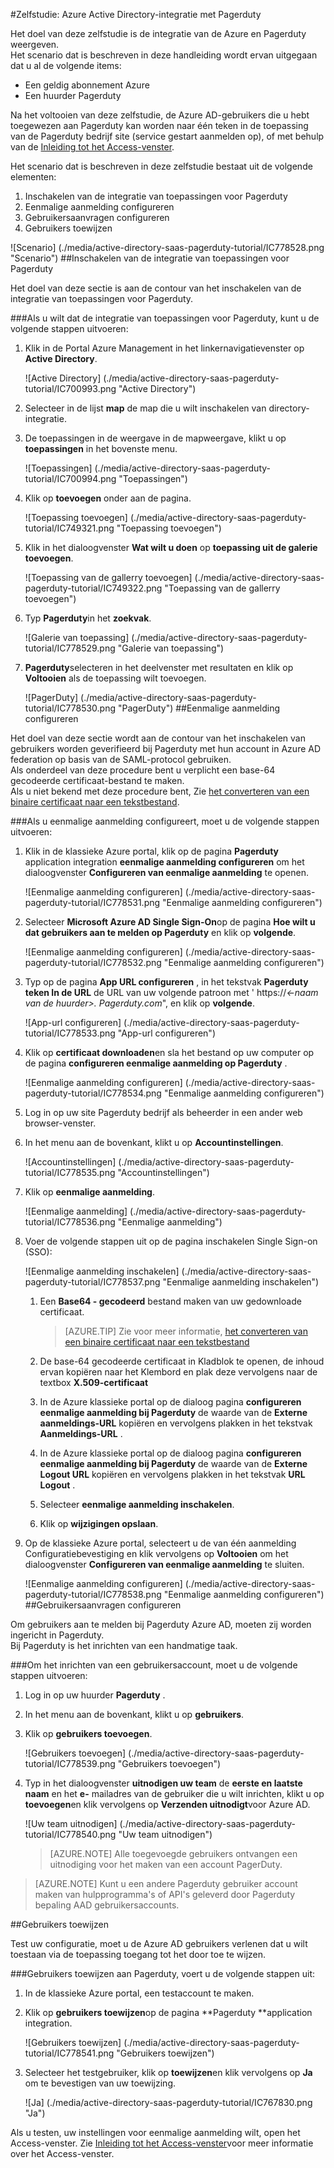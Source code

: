 <properties 
    pageTitle="Zelfstudie: Azure Active Directory-integratie met Pagerduty | Microsoft Azure" 
    description="Meer informatie over het Pagerduty met Azure Active Directory gebruiken voor het inschakelen van eenmalige aanmelding, geautomatiseerde provisioning en meer!" 
    services="active-directory" 
    authors="jeevansd"  
    documentationCenter="na" 
    manager="femila"/>
<tags 
    ms.service="active-directory" 
    ms.devlang="na" 
    ms.topic="article" 
    ms.tgt_pltfrm="na" 
    ms.workload="identity" 
    ms.date="09/29/2016" 
    ms.author="jeedes" />

#<a name="tutorial-azure-active-directory-integration-with-pagerduty"></a>Zelfstudie: Azure Active Directory-integratie met Pagerduty
  
Het doel van deze zelfstudie is de integratie van de Azure en Pagerduty weergeven.  
Het scenario dat is beschreven in deze handleiding wordt ervan uitgegaan dat u al de volgende items:

-   Een geldig abonnement Azure
-   Een huurder Pagerduty
  
Na het voltooien van deze zelfstudie, de Azure AD-gebruikers die u hebt toegewezen aan Pagerduty kan worden naar één teken in de toepassing van de Pagerduty bedrijf site (service gestart aanmelden op), of met behulp van de [Inleiding tot het Access-venster](active-directory-saas-access-panel-introduction.md).
  
Het scenario dat is beschreven in deze zelfstudie bestaat uit de volgende elementen:

1.  Inschakelen van de integratie van toepassingen voor Pagerduty
2.  Eenmalige aanmelding configureren
3.  Gebruikersaanvragen configureren
4.  Gebruikers toewijzen

![Scenario] (./media/active-directory-saas-pagerduty-tutorial/IC778528.png "Scenario")
##<a name="enabling-the-application-integration-for-pagerduty"></a>Inschakelen van de integratie van toepassingen voor Pagerduty
  
Het doel van deze sectie is aan de contour van het inschakelen van de integratie van toepassingen voor Pagerduty.

###<a name="to-enable-the-application-integration-for-pagerduty-perform-the-following-steps"></a>Als u wilt dat de integratie van toepassingen voor Pagerduty, kunt u de volgende stappen uitvoeren:

1.  Klik in de Portal Azure Management in het linkernavigatievenster op **Active Directory**.

    ![Active Directory] (./media/active-directory-saas-pagerduty-tutorial/IC700993.png "Active Directory")

2.  Selecteer in de lijst **map** de map die u wilt inschakelen van directory-integratie.

3.  De toepassingen in de weergave in de mapweergave, klikt u op **toepassingen** in het bovenste menu.

    ![Toepassingen] (./media/active-directory-saas-pagerduty-tutorial/IC700994.png "Toepassingen")

4.  Klik op **toevoegen** onder aan de pagina.

    ![Toepassing toevoegen] (./media/active-directory-saas-pagerduty-tutorial/IC749321.png "Toepassing toevoegen")

5.  Klik in het dialoogvenster **Wat wilt u doen** op **toepassing uit de galerie toevoegen**.

    ![Toepassing van de gallerry toevoegen] (./media/active-directory-saas-pagerduty-tutorial/IC749322.png "Toepassing van de gallerry toevoegen")

6.  Typ **Pagerduty**in het **zoekvak**.

    ![Galerie van toepassing] (./media/active-directory-saas-pagerduty-tutorial/IC778529.png "Galerie van toepassing")

7.  **Pagerduty**selecteren in het deelvenster met resultaten en klik op **Voltooien** als de toepassing wilt toevoegen.

    ![PagerDuty] (./media/active-directory-saas-pagerduty-tutorial/IC778530.png "PagerDuty")
##<a name="configuring-single-sign-on"></a>Eenmalige aanmelding configureren
  
Het doel van deze sectie wordt aan de contour van het inschakelen van gebruikers worden geverifieerd bij Pagerduty met hun account in Azure AD federation op basis van de SAML-protocol gebruiken.  
Als onderdeel van deze procedure bent u verplicht een base-64 gecodeerde certificaat-bestand te maken.  
Als u niet bekend met deze procedure bent, Zie [het converteren van een binaire certificaat naar een tekstbestand](http://youtu.be/PlgrzUZ-Y1o).

###<a name="to-configure-single-sign-on-perform-the-following-steps"></a>Als u eenmalige aanmelding configureert, moet u de volgende stappen uitvoeren:

1.  Klik in de klassieke Azure portal, klik op de pagina **Pagerduty** application integration **eenmalige aanmelding configureren** om het dialoogvenster **Configureren van eenmalige aanmelding** te openen.

    ![Eenmalige aanmelding configureren] (./media/active-directory-saas-pagerduty-tutorial/IC778531.png "Eenmalige aanmelding configureren")

2.  Selecteer **Microsoft Azure AD Single Sign-On**op de pagina **Hoe wilt u dat gebruikers aan te melden op Pagerduty** en klik op **volgende**.

    ![Eenmalige aanmelding configureren] (./media/active-directory-saas-pagerduty-tutorial/IC778532.png "Eenmalige aanmelding configureren")

3.  Typ op de pagina **App URL configureren** , in het tekstvak **Pagerduty teken In de URL** de URL van uw volgende patroon met ' https://*\<-naam van de huurder\>. Pagerduty.com*", en klik op **volgende**.

    ![App-url configureren] (./media/active-directory-saas-pagerduty-tutorial/IC778533.png "App-url configureren")

4.  Klik op **certificaat downloaden**en sla het bestand op uw computer op de pagina **configureren eenmalige aanmelding op Pagerduty** .

    ![Eenmalige aanmelding configureren] (./media/active-directory-saas-pagerduty-tutorial/IC778534.png "Eenmalige aanmelding configureren")

5.  Log in op uw site Pagerduty bedrijf als beheerder in een ander web browser-venster.

6.  In het menu aan de bovenkant, klikt u op **Accountinstellingen**.

    ![Accountinstellingen] (./media/active-directory-saas-pagerduty-tutorial/IC778535.png "Accountinstellingen")

7.  Klik op **eenmalige aanmelding**.

    ![Eenmalige aanmelding] (./media/active-directory-saas-pagerduty-tutorial/IC778536.png "Eenmalige aanmelding")

8.  Voer de volgende stappen uit op de pagina inschakelen Single Sign-on (SSO):

    ![Eenmalige aanmelding inschakelen] (./media/active-directory-saas-pagerduty-tutorial/IC778537.png "Eenmalige aanmelding inschakelen")

    1.  Een **Base64 - gecodeerd** bestand maken van uw gedownloade certificaat.  

        >[AZURE.TIP] Zie voor meer informatie, [het converteren van een binaire certificaat naar een tekstbestand](http://youtu.be/PlgrzUZ-Y1o)

    2.  De base-64 gecodeerde certificaat in Kladblok te openen, de inhoud ervan kopiëren naar het Klembord en plak deze vervolgens naar de textbox **X.509-certificaat**
    3.  In de Azure klassieke portal op de dialoog pagina **configureren eenmalige aanmelding bij Pagerduty** de waarde van de **Externe aanmeldings-URL** kopiëren en vervolgens plakken in het tekstvak **Aanmeldings-URL** .
    4.  In de Azure klassieke portal op de dialoog pagina **configureren eenmalige aanmelding bij Pagerduty** de waarde van de **Externe Logout URL** kopiëren en vervolgens plakken in het tekstvak **URL Logout** .
    5.  Selecteer **eenmalige aanmelding inschakelen**.
    6.  Klik op **wijzigingen opslaan**.

9.  Op de klassieke Azure portal, selecteert u de van één aanmelding Configuratiebevestiging en klik vervolgens op **Voltooien** om het dialoogvenster **Configureren van eenmalige aanmelding** te sluiten.

    ![Eenmalige aanmelding configureren] (./media/active-directory-saas-pagerduty-tutorial/IC778538.png "Eenmalige aanmelding configureren")
##<a name="configuring-user-provisioning"></a>Gebruikersaanvragen configureren
  
Om gebruikers aan te melden bij Pagerduty Azure AD, moeten zij worden ingericht in Pagerduty.  
Bij Pagerduty is het inrichten van een handmatige taak.

###<a name="to-provision-a-user-accounts-perform-the-following-steps"></a>Om het inrichten van een gebruikersaccount, moet u de volgende stappen uitvoeren:

1.  Log in op uw huurder **Pagerduty** .

2.  In het menu aan de bovenkant, klikt u op **gebruikers**.

3.  Klik op **gebruikers toevoegen**.

    ![Gebruikers toevoegen] (./media/active-directory-saas-pagerduty-tutorial/IC778539.png "Gebruikers toevoegen")

4.  Typ in het dialoogvenster **uitnodigen uw team** de **eerste en laatste naam** en het **e-** mailadres van de gebruiker die u wilt inrichten, klikt u op **toevoegen**en klik vervolgens op **Verzenden uitnodigt**voor Azure AD.

    ![Uw team uitnodigen] (./media/active-directory-saas-pagerduty-tutorial/IC778540.png "Uw team uitnodigen")

    >[AZURE.NOTE] Alle toegevoegde gebruikers ontvangen een uitnodiging voor het maken van een account PagerDuty.

>[AZURE.NOTE] Kunt u een andere Pagerduty gebruiker account maken van hulpprogramma's of API's geleverd door Pagerduty bepaling AAD gebruikersaccounts.

##<a name="assigning-users"></a>Gebruikers toewijzen
  
Test uw configuratie, moet u de Azure AD gebruikers verlenen dat u wilt toestaan via de toepassing toegang tot het door toe te wijzen.

###<a name="to-assign-users-to-pagerduty-perform-the-following-steps"></a>Gebruikers toewijzen aan Pagerduty, voert u de volgende stappen uit:

1.  In de klassieke Azure portal, een testaccount te maken.

2.  Klik op **gebruikers toewijzen**op de pagina **Pagerduty **application integration.

    ![Gebruikers toewijzen] (./media/active-directory-saas-pagerduty-tutorial/IC778541.png "Gebruikers toewijzen")

3.  Selecteer het testgebruiker, klik op **toewijzen**en klik vervolgens op **Ja** om te bevestigen van uw toewijzing.

    ![Ja] (./media/active-directory-saas-pagerduty-tutorial/IC767830.png "Ja")
  
Als u testen, uw instellingen voor eenmalige aanmelding wilt, open het Access-venster. Zie [Inleiding tot het Access-venster](active-directory-saas-access-panel-introduction.md)voor meer informatie over het Access-venster.